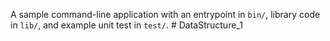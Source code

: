 A sample command-line application with an entrypoint in `bin/`, library code
in `lib/`, and example unit test in `test/`.
#   D a t a S t r u c t u r e _ 1  
 